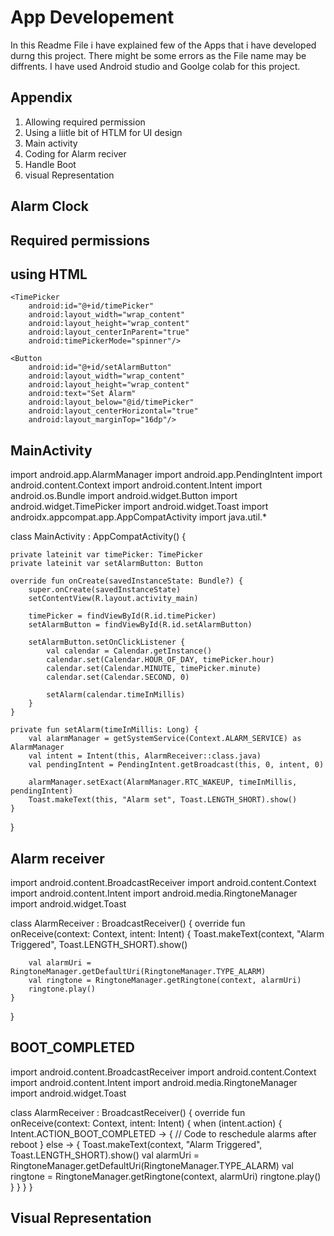 
# App Developement

In this Readme File i have explained few of the Apps that i have developed durng this project. There might be some errors as the File name may be diffrents.
I have used Android studio and Goolge colab for this project.


## Appendix

1. Allowing required permission
2. Using a liitle bit of HTLM  for UI design
3. Main activity
4. Coding for Alarm reciver
5. Handle Boot
6. visual Representation
 



## Alarm Clock
## Required permissions


<!-- AndroidManifest.xml -->
<uses-permission android:name="android.permission.SET_ALARM"/>
<uses-permission android:name="android.permission.RECEIVE_BOOT_COMPLETED"/>

<application>
    <receiver
        android:name=".AlarmReceiver"
        android:enabled="true"
        android:exported="true">
        <intent-filter>
            <action android:name="android.intent.action.BOOT_COMPLETED"/>
            <action android:name="android.intent.action.RECEIVE_BOOT_COMPLETED"/>
        </intent-filter>
    </receiver>
</application>

## using HTML


<RelativeLayout xmlns:android="http://schemas.android.com/apk/res/android"
    xmlns:tools="http://schemas.android.com/tools"
    android:layout_width="match_parent"
    android:layout_height="match_parent"
    tools:context=".MainActivity">

    <TimePicker
        android:id="@+id/timePicker"
        android:layout_width="wrap_content"
        android:layout_height="wrap_content"
        android:layout_centerInParent="true"
        android:timePickerMode="spinner"/>

    <Button
        android:id="@+id/setAlarmButton"
        android:layout_width="wrap_content"
        android:layout_height="wrap_content"
        android:text="Set Alarm"
        android:layout_below="@id/timePicker"
        android:layout_centerHorizontal="true"
        android:layout_marginTop="16dp"/>
</RelativeLayout>


## MainActivity

import android.app.AlarmManager
import android.app.PendingIntent
import android.content.Context
import android.content.Intent
import android.os.Bundle
import android.widget.Button
import android.widget.TimePicker
import android.widget.Toast
import androidx.appcompat.app.AppCompatActivity
import java.util.*

class MainActivity : AppCompatActivity() {

    private lateinit var timePicker: TimePicker
    private lateinit var setAlarmButton: Button

    override fun onCreate(savedInstanceState: Bundle?) {
        super.onCreate(savedInstanceState)
        setContentView(R.layout.activity_main)

        timePicker = findViewById(R.id.timePicker)
        setAlarmButton = findViewById(R.id.setAlarmButton)

        setAlarmButton.setOnClickListener {
            val calendar = Calendar.getInstance()
            calendar.set(Calendar.HOUR_OF_DAY, timePicker.hour)
            calendar.set(Calendar.MINUTE, timePicker.minute)
            calendar.set(Calendar.SECOND, 0)

            setAlarm(calendar.timeInMillis)
        }
    }

    private fun setAlarm(timeInMillis: Long) {
        val alarmManager = getSystemService(Context.ALARM_SERVICE) as AlarmManager
        val intent = Intent(this, AlarmReceiver::class.java)
        val pendingIntent = PendingIntent.getBroadcast(this, 0, intent, 0)

        alarmManager.setExact(AlarmManager.RTC_WAKEUP, timeInMillis, pendingIntent)
        Toast.makeText(this, "Alarm set", Toast.LENGTH_SHORT).show()
    }
}

## Alarm receiver

import android.content.BroadcastReceiver
import android.content.Context
import android.content.Intent
import android.media.RingtoneManager
import android.widget.Toast

class AlarmReceiver : BroadcastReceiver() {
    override fun onReceive(context: Context, intent: Intent) {
        Toast.makeText(context, "Alarm Triggered", Toast.LENGTH_SHORT).show()
        
        val alarmUri = RingtoneManager.getDefaultUri(RingtoneManager.TYPE_ALARM)
        val ringtone = RingtoneManager.getRingtone(context, alarmUri)
        ringtone.play()
    }
}

## BOOT_COMPLETED

import android.content.BroadcastReceiver
import android.content.Context
import android.content.Intent
import android.media.RingtoneManager
import android.widget.Toast

class AlarmReceiver : BroadcastReceiver() {
    override fun onReceive(context: Context, intent: Intent) {
        when (intent.action) {
            Intent.ACTION_BOOT_COMPLETED -> {
                // Code to reschedule alarms after reboot
            }
            else -> {
                Toast.makeText(context, "Alarm Triggered", Toast.LENGTH_SHORT).show()
                val alarmUri = RingtoneManager.getDefaultUri(RingtoneManager.TYPE_ALARM)
                val ringtone = RingtoneManager.getRingtone(context, alarmUri)
                ringtone.play()
            }
        }
    }
}


## Visual Representation




